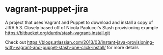 vagrant-puppet-jira
===================

A project that uses Vagrant and Puppet to download and install a copy of JIRA 5.3.  Closely based off of Nicola Paolucci's Stash provisioning example https://bitbucket.org/durdn/stash-vagrant-install.git

Check out https://blogs.atlassian.com/2013/03/instant-java-provisioning-with-vagrant-and-puppet-stash-one-click-install/ for more details
